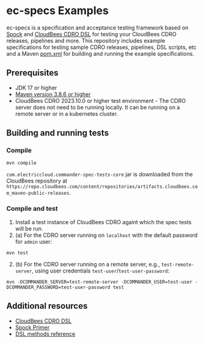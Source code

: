 # ec-specs Examples
ec-specs is a specification and acceptance testing framework based on [Spock](https://spockframework.org/) and [CloudBees CDRO DSL](https://docs.cloudbees.com/docs/cloudbees-cd-api/latest/flow-api/dslabout) for testing your CloudBees CDRO releases, pipelines and more. This repository includes example specifications for testing sample CDRO releases, pipelines, DSL scripts, etc and a Maven [pom.xml](pom.xml) for building and running the example specifications. 

## Prerequisites
* JDK 17 or higher
* [Maven version 3.8.6 or higher](https://maven.apache.org/download.cgi)
* CloudBees CDRO 2023.10.0 or higher test environment - The CDRO server does not need to be running locally. It can be running on a remote server or in a kubernetes cluster.

## Building and running tests
### Compile
```
mvn compile
```
`com.electriccloud.commander-spec-tests-core` jar is downloaded from the CloudBees repository at `https://repo.cloudbees.com/content/repositories/artifacts.cloudbees.com_maven-public-releases`. 

### Compile and test
1. Install a test instance of CloudBees CDRO againt which the spec tests will be run.
2. (a) For the CDRO server running on `localhost` with the default password for `admin` user:
```
mvn test
```
2. (b) For the CDRO server running on a remote server, e.g., `test-remote-server`, using user credentials `test-user`/`test-user-password`:
```
mvn -DCOMMANDER_SERVER=test-remote-server -DCOMMANDER_USER=test-user -DCOMMANDER_PASSWORD=test-user-password test
```

## Additional resources
* [CloudBees CDRO DSL](https://docs.cloudbees.com/docs/cloudbees-cd-api/latest/flow-api/dslabout#_dsl_automation_as_code)
* [Spock Primer](https://spockframework.org/spock/docs/1.0/spock_primer.html)
* [DSL methods reference](https://docs.cloudbees.com/docs/cloudbees-cd-api/latest/flow-api/dslmethods)
